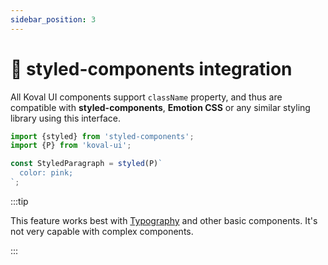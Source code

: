 ```yaml
---
sidebar_position: 3
---
```


# 🧩 styled-components integration

All Koval UI components support `className` property, and thus are compatible with **styled-components**, **Emotion CSS** or any similar styling library using this interface.

```js
import {styled} from 'styled-components';
import {P} from 'koval-ui';

const StyledParagraph = styled(P)`
  color: pink;
`;
```

:::tip

This feature works best with [Typography](/docs/category/typography) and other basic components. It's not very capable with complex components.

:::
